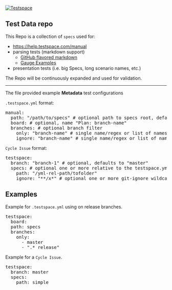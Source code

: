 [![Testspace](https://www.testspace.com/img/Testspace.png)](https://www.testspace.com)


## Test Data repo 

This Repo is a collection of `specs` used for:
  * https://help.testspace.com/manual
  * parsing tests (markdown support)
    * [GitHub flavored markdown](https://help.github.com/en/articles/basic-writing-and-formatting-syntax)
    * [Gauge Examples](https://github.com/getgauge-examples)
  * presentation tests (i.e. big Specs, long scenario names, etc.) 

The Repo will be continuously expanded and used for validation.

---

The file provided example **Metadata** test configurations

`.testspace.yml` format:

<pre>
manual:
  path: "/path/to/specs" # optional path to specs root, defaults to "specs"
  board: # optional, name "Plan: branch-name"
  branches: # optional branch filter
    only: "branch-name" # single name/regex or list of names. 
    ignore: "branch-name" # single name/regex or list of names. 
</pre>

`Cycle Issue` format:
<pre>
testspace:
  branch: "branch-1" # optional, defaults to "master"
  specs: # optional one or more relative to the testspace.yml "path" sub-paths
    path: "/yml-rel-path/tofolder"
    ignore: "**/x*" # optional one or more git-ignore wildcard patterns
</pre>

## Examples

Example for `.testspace.yml` using on release branches. 

<pre>
testspace:
  board:
  path: specs
  branches:
    only: 
      - master
      - ".*_release"
</pre>

Example for a `Cycle Issue`.

<pre>
testspace:
  branch: master 
  specs: 
    path: simple
</pre>
 

